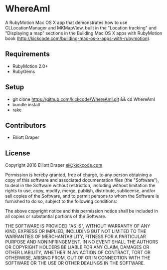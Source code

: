 # WhereAmI

A RubyMotion Mac OS X app that demonstrates how to use CLLocationManager and MKMapView, built in the "Location tracking" and "Displaying a map" sections in the Building Mac OS X apps with RubyMotion book (http://kickcode.com/building-mac-os-x-apps-with-rubymotion).

## Requirements

* RubyMotion 2.0+
* RubyGems

## Setup

* git clone https://github.com/kickcode/WhereAmI.git && cd WhereAmI
* bundle install
* rake

## Contributors

* Elliott Draper

## License

Copyright 2016 Elliott Draper <el@kickcode.com>

Permission is hereby granted, free of charge, to any person obtaining
a copy of this software and associated documentation files (the
"Software"), to deal in the Software without restriction, including
without limitation the rights to use, copy, modify, merge, publish,
distribute, sublicense, and/or sell copies of the Software, and to
permit persons to whom the Software is furnished to do so, subject to
the following conditions:

The above copyright notice and this permission notice shall be
included in all copies or substantial portions of the Software.

THE SOFTWARE IS PROVIDED "AS IS", WITHOUT WARRANTY OF ANY KIND,
EXPRESS OR IMPLIED, INCLUDING BUT NOT LIMITED TO THE WARRANTIES OF
MERCHANTABILITY, FITNESS FOR A PARTICULAR PURPOSE AND
NONINFRINGEMENT. IN NO EVENT SHALL THE AUTHORS OR COPYRIGHT HOLDERS BE
LIABLE FOR ANY CLAIM, DAMAGES OR OTHER LIABILITY, WHETHER IN AN ACTION
OF CONTRACT, TORT OR OTHERWISE, ARISING FROM, OUT OF OR IN CONNECTION
WITH THE SOFTWARE OR THE USE OR OTHER DEALINGS IN THE SOFTWARE.
